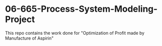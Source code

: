# 06-665-Process-System-Modeling-Project
This repo contains the work done for "Optimization of Profit made by Manufacture of Aspirin"
